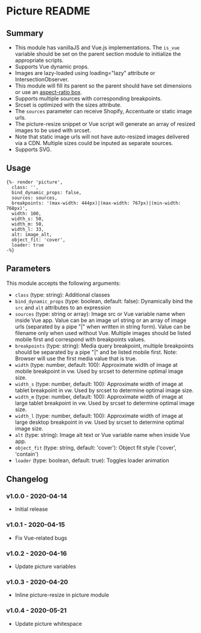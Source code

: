 # Picture README

## Summary
* This module has vanillaJS and Vue.js implementations. The `is_vue` variable should be set on the parent section module to initialize the appropriate scripts.
* Supports Vue dynamic props.
* Images are lazy-loaded using loading="lazy" attribute or IntersectionObserver.
* This module will fill its parent so the parent should have set dimensions or use an [aspect-ratio box](https://css-tricks.com/aspect-ratio-boxes).
* Supports multiple sources with corresponding breakpoints.
* Srcset is optimized with the sizes attribute.
* The `sources` parameter can receive Shopify, Accentuate or static image urls.
* The picture-resize snippet or Vue script will generate an array of resized images to be used with srcset.
* Note that static image urls will not have auto-resized images delivered via a CDN. Multiple sizes could be inputed as separate sources.
* Supports SVG.

## Usage
```
{%- render 'picture',
  class: '',
  bind_dynamic_props: false,
  sources: sources,
  breakpoints: '(max-width: 444px)|(max-width: 767px)|(min-width: 768px)',
  width: 100,
  width_s: 50,
  width_m: 50,
  width_l: 33,
  alt: image_alt,
  object_fit: 'cover',
  loader: true
-%}
```

## Parameters
This module accepts the following arguments:
* `class` (type: string): Additional classes
* `bind_dynamic_props` (type: boolean, default: false): Dynamically bind the `src` and `alt` attributes to an expression
* `sources` (type: string or array): Image src or Vue variable name when inside Vue app. Value can be an image url string or an array of image urls (separated by a pipe "|" when written in string form). Value can be filename only when used without Vue. Multiple images should be listed mobile first and correspond with breakpoints values.
* `breakpoints` (type: string): Media query breakpoint, multiple breakpoints should be separated by a pipe "|" and be listed mobile first. Note: Browser will use the first media value that is true.
* `width` (type: number, default: 100): Approximate width of image at mobile breakpoint in vw. Used by srcset to determine optimal image size.
* `width_s` (type: number, default: 100): Approximate width of image at tablet breakpoint in vw. Used by srcset to determine optimal image size.
* `width_m` (type: number, default: 100): Approximate width of image at large tablet breakpoint in vw. Used by srcset to determine optimal image size.
* `width_l` (type: number, default: 100): Approximate width of image at large desktop breakpoint in vw. Used by srcset to determine optimal image size.
* `alt`  (type: string): Image alt text or Vue variable name when inside Vue app.
* `object_fit` (type: string, default: 'cover'): Object fit style ('cover', 'contain')
* `loader` (type: boolean, default: true): Toggles loader animation

## Changelog
### v1.0.0 - 2020-04-14
* Initial release

### v1.0.1 - 2020-04-15
* Fix Vue-related bugs

### v1.0.2 - 2020-04-16
* Update picture variables

### v1.0.3 - 2020-04-20
* Inline picture-resize in picture module

### v1.0.4 - 2020-05-21
* Update picture whitespace
